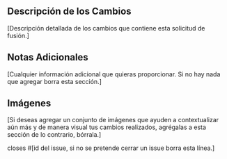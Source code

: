 ## Descripción de los Cambios

[Descripción detallada de los cambios que contiene esta solicitud de fusión.]

## Notas Adicionales

[Cualquier información adicional que quieras proporcionar. Si no hay nada que agregar borra esta sección.]

## Imágenes

[Si deseas agregar un conjunto de imágenes que ayuden a contextualizar aún más y de manera visual tus cambios realizados, agrégalas a esta sección de lo contrario, bórrala.]

closes #[id del issue, si no se pretende cerrar un issue borra esta línea.]